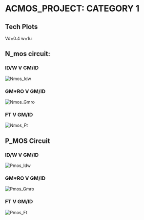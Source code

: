 # ACMOS_PROJECT: CATEGORY 1

## Tech Plots

Vd=0.4
w=1u

## N_mos circuit:

### ID/W V GM/ID
![Nmos_Idw](https://github.com/user-attachments/assets/309e1d27-0c6a-49a6-81af-df28c21e6435)

### GM*RO V GM/ID
![Nmos_Gmro](https://github.com/user-attachments/assets/9b4f654b-85f2-4079-83a9-42432567d6f6)

### FT V GM/ID
![Nmos_Ft](https://github.com/user-attachments/assets/a1f9841d-b434-48a8-aead-029cb274c052)

## P_MOS Circuit

### ID/W V GM/ID
![Pmos_Idw](https://github.com/user-attachments/assets/9a5720fe-035a-4586-aba6-0161b4357d02)

### GM*RO V GM/ID
![Pmos_Gmro](https://github.com/user-attachments/assets/cab5748b-67b3-430f-a296-7b41a969b122)

### FT V GM/ID
![Pmos_Ft](https://github.com/user-attachments/assets/46391acf-31ce-4143-815d-07a2467488bd)

